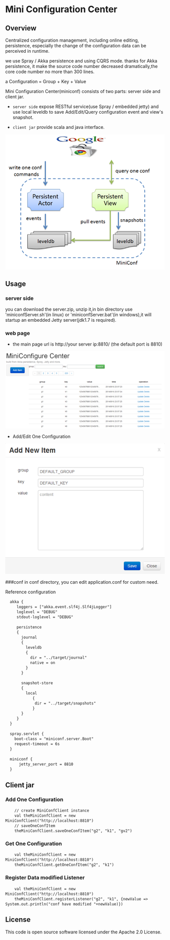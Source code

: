 Mini Configuration Center
==================================

Overview
----------

Centralized configuration management, including online editing, persistence, especially the change of the configuration data can be perceived in runtime.

we use Spray / Akka persistence and using CQRS mode. thanks for Akka persistence, it make the source code number decreased dramatically,the core code number no more than 300 lines. 

a Configuration = Group  +  Key  +  Value

Mini Configuration Center(miniconf) consists of two parts: server side and client jar. 

- `server side` expose RESTful service(use Spray / embedded jetty) and use local leveldb to save Add/Edit/Query configuration event and view's snapshot.

- `client jar` provide scala and java interface.

![architecture](images/architecture.png "architecture")

Usage
-----------

### server side
you can download the server.zip, unzip it,in bin directory use 'miniconfServer.sh'(in linux) or 'miniconfServer.bat'(in windows),it will startup an embedded Jetty server(jdk1.7 is required).

### web page
- the main page url is http://your server ip:8810/ (the default port is 8810)

![indexpage](images/index.png "index")

- Add/Edit One Configuration

![indexpage](images/add.png "index")

###conf
in conf directory, you can edit application.conf for custom need.

Reference configuration
     
      akka {
         loggers = ["akka.event.slf4j.Slf4jLogger"]
         loglevel = "DEBUG"
         stdout-loglevel = "DEBUG"
         
         persistence
         {
 	       journal
 	       {
 	         leveldb
 	         {
 	           dir = "../target/journal"
 	           native = on
 	         }
 	       }
        
 	       snapshot-store
 	       {
 	         local
 		 		{
 		   		 dir = "../target/snapshots"
 				}
 	       }
         }
      }

      spray.servlet {
        boot-class = "miniconf.server.Boot"
        request-timeout = 6s
      }

      miniconf {
          jetty_server_port = 8810
      }  

Client jar
--------------
### Add One Configuration
		// create MiniConfClient instance
		val theMiniConfClient = new MiniConfClient("http://localhost:8810")
		// saveOneConfItem
		theMiniConfClient.saveOneConfItem("g2", "k1", "gv2")


### Get One Configuration
		val theMiniConfClient = new MiniConfClient("http://localhost:8810")
		theMiniConfClient.getOneConfItem("g2", "k1")


### Register Data modified Listener
		val theMiniConfClient = new MiniConfClient("http://localhost:8810")
		theMiniConfClient.registerListener("g2", "k1", {newValue => System.out.println("conf have modified "+newValue)})

License
--------------
This code is open source software licensed under the Apache 2.0 License.
